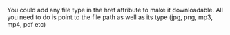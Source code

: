 You could add any file type in the href attribute to make it downloadable. All you need to do is point to the file path as well as its type (jpg, png, mp3, mp4, pdf etc)